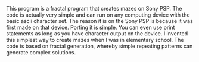 This program is a fractal program that creates mazes on Sony PSP.  The code is actually very simple and can run on any computing device with the basic ascii character set.  The reason it is on the Sony PSP is because it was first made on that device.  Porting it is simple.  You can even use print statements as long as you have character output on the device.  I invented this simplest way to create mazes when I was in elementary school. The code is based on fractal generation, whereby simple repeating patterns can generate complex solutions.
